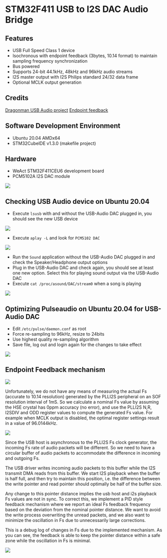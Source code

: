 # STM32F411 USB to I2S DAC Audio Bridge

## Features

* USB Full Speed Class 1 device
* Isochronous with endpoint feedback (3bytes, 10.14 format) to maintain sampling frequency synchronization
* Bus powered
* Supports 24-bit 44.1kHz, 48kHz and 96kHz audio streams
* I2S master output with I2S Philips standard 24/32 data frame
* Optional MCLK output generation


## Credits
[Dragonman USB Audio project](https://github.com/dragonman225/stm32f469-usbaudio)
[Endpoint feedback](https://www.microchip.com/forums/m547546.aspx)

## Software Development Environment
* Ubuntu 20.04 AMDx64
* STM32CubeIDE v1.3.0 (makefile project)

## Hardware

* WeAct STM32F411CEU6 development board
* PCM5102A I2S DAC module

<img src="prototype.jpg" />

## Checking USB Audio device on Ubuntu 20.04

* Execute `lsusb` with and without the USB-Audio DAC plugged in, you should see the 
  new USB device
  
<img src="lsusb.png" />
  
* Execute `aplay -L` and look for `PCM5102 DAC`

<img src="aplay_output.png" />

* Run the `Sound` application without the USB-Audio DAC plugged in and check the
  Speaker/Headphone output options
* Plug in the USB-Audio DAC and check again, you should see at least one new option.
  Select this for playing sound output via the USB-Audio DAC
* Execute `cat /proc/asound/DAC/stream0` when a song is playing

<img src="stream.png" />

## Optimizing Pulseaudio on Ubuntu 20.04 for USB-Audio DAC

* Edit `/etc/pulse/daemon.conf` as root
* Force re-sampling to 96kHz, resize to 24bits
* Use highest quality re-sampling algorithm
* Save file, log out and login again for the changes to take effect

<img src="pulseaudio_config.png" />

## Endpoint Feedback mechanism

<img src="feedback_endpoint_spec.png" />

Unfortunately, we do not have any means of measuring the actual Fs (accurate to 10.14 resolution)
generated by the PLLI2S peripheral on an SOF resolution interval of 1mS. So we calculate
a nominal Fs value by assuming the HSE crystal has 0ppm accuracy (no error), and use the PLLI2S N,R,
I2SDIV and ODD register values to compute the generated Fs value. For example when MCLK output
is disabled, the optimal register settings result in a value of 96.0144kHz.

<img src="i2s_pll_settings.png" />

Since the USB host is asynchronous to the PLLI2S Fs clock generator, the incoming Fs rate of audio packets will be different. So we need
to have a circular buffer of audio packets to accommodate the difference in incoming and outgoing Fs. 

The USB driver writes incoming audio packets to this buffer while the I2S transmit DMA reads from this buffer. We start I2S playback when the buffer is half full, and then try to maintain this position, i.e. the difference between the write pointer and read pointer should optimally be half of the buffer size.

Any change to this pointer distance implies the usb host and i2s playback Fs values are not in sync.
To correct this, we implement a PID style feedback mechanism where we report an ideal Fs feedback frequency
based on the deviation from the nominal pointer distance. We want to avoid the write process overwriting the unread packets, and we also want to minimize the oscillation in Fs due to unnecessarily large corrections.

This is a debug log of changes in Fs due to the implemented mechanism. As you can see, the feedback is able to keep the pointer distance within a safe zone while the oscillation in Fs is minimal.

<img src="endpoint_feedback.png" />





